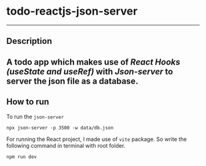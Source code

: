# todo-reactjs-json-server
---
## Description
A todo app which makes use of *React Hooks (useState and useRef)* with *Json-server* to server the json file as a database.
---
## How to run
To run the `json-server`
```
npx json-server -p 3500 -w data/db.json
```
For running the React project, I made use of `vite` package. So write the following command in terminal with root folder.
```
npm run dev
```